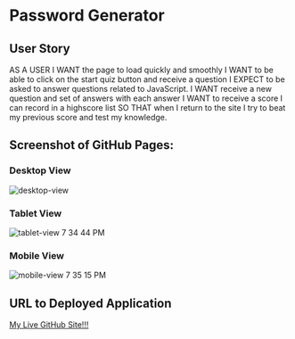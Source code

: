 # Password Generator

## User Story

AS A USER I WANT the page to load quickly and smoothly
I WANT to be able to click on the start quiz button and receive a question
I EXPECT to be asked to answer questions related to JavaScript.
I WANT receive a new question and set of answers with each answer 
I WANT to receive a score I can record in a highscore list
SO THAT when I return to the site I try to beat my previous score and test my knowledge.

## Screenshot of GitHub Pages:

### Desktop View
![desktop-view](https://user-images.githubusercontent.com/56444674/112830535-aab23d00-9060-11eb-968d-fc21a34f9303.png)


### Tablet View
![tablet-view 7 34 44 PM](https://user-images.githubusercontent.com/56444674/112830727-ebaa5180-9060-11eb-91a5-7b68efacb28f.png)


### Mobile View
![mobile-view 7 35 15 PM](https://user-images.githubusercontent.com/56444674/112830621-ccabbf80-9060-11eb-9555-6e0da8799eef.png)



## URL to Deployed Application

<a href='https://samsweig.github.io/JS-Quiz-Game/?'>My Live GitHub Site!!!</a>
